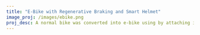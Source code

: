 ```yaml
---
title: "E-Bike with Regenerative Braking and Smart Helmet"
image_proj: /images/ebike.png
proj_desc: A normal bike was converted into e-bike using by attaching it with an electric motor to the rear wheel. The e-bike is equipment with various sensors and displays to measure and display bike stats like distance travelled, speed, and track the location of stolen cycle. A smart helmet pairs with the bike which allows the bike to controlled  using voice commands. 
---
```






